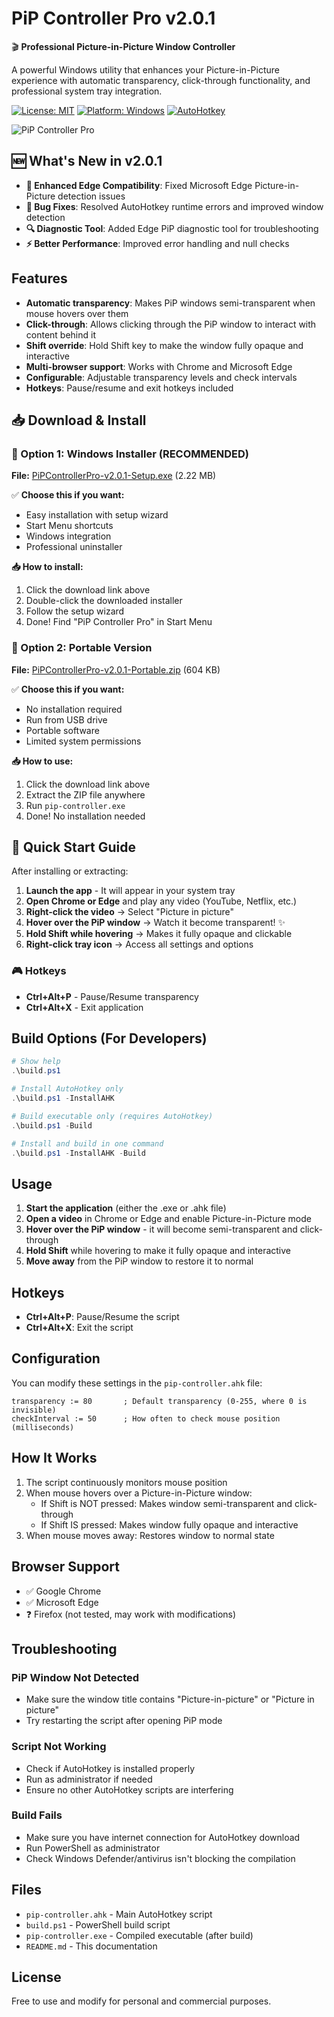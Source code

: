 # PiP Controller Pro v2.0.1

🎬 **Professional Picture-in-Picture Window Controller**

A powerful Windows utility that enhances your Picture-in-Picture experience with automatic transparency, click-through functionality, and professional system tray integration.

[![License: MIT](https://img.shields.io/badge/License-MIT-yellow.svg)](https://opensource.org/licenses/MIT)
[![Platform: Windows](https://img.shields.io/badge/Platform-Windows-blue.svg)](https://www.microsoft.com/windows/)
[![AutoHotkey](https://img.shields.io/badge/AutoHotkey-v1.1+-green.svg)](https://www.autohotkey.com/)

![PiP Controller Pro](https://via.placeholder.com/800x400/2196F3/FFFFFF?text=PiP+Controller+Pro+v2.0.1)

## 🆕 What's New in v2.0.1

- **🔧 Enhanced Edge Compatibility**: Fixed Microsoft Edge Picture-in-Picture detection issues
- **🐛 Bug Fixes**: Resolved AutoHotkey runtime errors and improved window detection
- **🔍 Diagnostic Tool**: Added Edge PiP diagnostic tool for troubleshooting
- **⚡ Better Performance**: Improved error handling and null checks

## Features

- **Automatic transparency**: Makes PiP windows semi-transparent when mouse hovers over them
- **Click-through**: Allows clicking through the PiP window to interact with content behind it
- **Shift override**: Hold Shift key to make the window fully opaque and interactive
- **Multi-browser support**: Works with Chrome and Microsoft Edge
- **Configurable**: Adjustable transparency levels and check intervals
- **Hotkeys**: Pause/resume and exit hotkeys included

## 📥 Download & Install

### 🔧 Option 1: Windows Installer (RECOMMENDED)
**File:** [PiPControllerPro-v2.0.1-Setup.exe](https://github.com/joganubaid/pip-controller-pro/releases/download/v2.0.1/PiPControllerPro-v2.0.1-Setup.exe) (2.22 MB)

✅ **Choose this if you want:**
- Easy installation with setup wizard
- Start Menu shortcuts
- Windows integration
- Professional uninstaller

**📥 How to install:**
1. Click the download link above
2. Double-click the downloaded installer
3. Follow the setup wizard
4. Done! Find "PiP Controller Pro" in Start Menu

### 📁 Option 2: Portable Version
**File:** [PiPControllerPro-v2.0.1-Portable.zip](https://github.com/joganubaid/pip-controller-pro/releases/download/v2.0.1/PiPControllerPro-v2.0.1-Portable.zip) (604 KB)

✅ **Choose this if you want:**
- No installation required
- Run from USB drive
- Portable software
- Limited system permissions

**📥 How to use:**
1. Click the download link above
2. Extract the ZIP file anywhere
3. Run `pip-controller.exe`
4. Done! No installation needed

## 🚀 Quick Start Guide

After installing or extracting:

1. **Launch the app** - It will appear in your system tray
2. **Open Chrome or Edge** and play any video (YouTube, Netflix, etc.)
3. **Right-click the video** → Select "Picture in picture"
4. **Hover over the PiP window** → Watch it become transparent! ✨
5. **Hold Shift while hovering** → Makes it fully opaque and clickable
6. **Right-click tray icon** → Access all settings and options

### 🎮 Hotkeys
- **Ctrl+Alt+P** - Pause/Resume transparency
- **Ctrl+Alt+X** - Exit application

## Build Options (For Developers)

```powershell
# Show help
.\build.ps1

# Install AutoHotkey only
.\build.ps1 -InstallAHK

# Build executable only (requires AutoHotkey)
.\build.ps1 -Build

# Install and build in one command
.\build.ps1 -InstallAHK -Build
```

## Usage

1. **Start the application** (either the .exe or .ahk file)
2. **Open a video** in Chrome or Edge and enable Picture-in-Picture mode
3. **Hover over the PiP window** - it will become semi-transparent and click-through
4. **Hold Shift** while hovering to make it fully opaque and interactive
5. **Move away** from the PiP window to restore it to normal

## Hotkeys

- **Ctrl+Alt+P**: Pause/Resume the script
- **Ctrl+Alt+X**: Exit the script

## Configuration

You can modify these settings in the `pip-controller.ahk` file:

```autohotkey
transparency := 80       ; Default transparency (0-255, where 0 is invisible)
checkInterval := 50      ; How often to check mouse position (milliseconds)
```

## How It Works

1. The script continuously monitors mouse position
2. When mouse hovers over a Picture-in-Picture window:
   - If Shift is NOT pressed: Makes window semi-transparent and click-through
   - If Shift IS pressed: Makes window fully opaque and interactive
3. When mouse moves away: Restores window to normal state

## Browser Support

- ✅ Google Chrome
- ✅ Microsoft Edge
- ❓ Firefox (not tested, may work with modifications)

## Troubleshooting

### PiP Window Not Detected
- Make sure the window title contains "Picture-in-picture" or "Picture in picture"
- Try restarting the script after opening PiP mode

### Script Not Working
- Check if AutoHotkey is installed properly
- Run as administrator if needed
- Ensure no other AutoHotkey scripts are interfering

### Build Fails
- Make sure you have internet connection for AutoHotkey download
- Run PowerShell as administrator
- Check Windows Defender/antivirus isn't blocking the compilation

## Files

- `pip-controller.ahk` - Main AutoHotkey script
- `build.ps1` - PowerShell build script
- `pip-controller.exe` - Compiled executable (after build)
- `README.md` - This documentation

## License

Free to use and modify for personal and commercial purposes.

